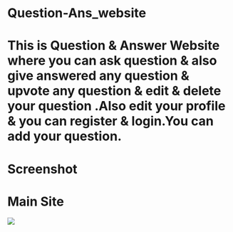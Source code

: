 # Question-Ans_website

# This is Question & Answer Website where you can ask question & also give  answered any question & upvote any question & edit & delete  your question .Also edit your profile & you can register & login.You can add your question. 

# Screenshot

# Main Site

<img src="Screenshot (534).png" class="img-fluid"><br>
